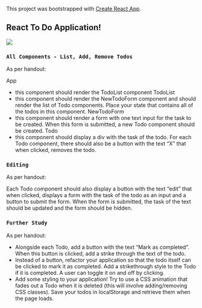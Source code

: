 This project was bootstrapped with [Create React App](https://github.com/facebook/create-react-app).

## React To Do Application!

![](https://media.giphy.com/media/J4yRvhzW43xXHZu8cM/giphy.gif)

### `All Components - List, Add, Remove Todos`
As per handout:

App
- this component should render the TodoList component
TodoList
- this component should render the NewTodoForm component and should render the list of Todo components. Place your state that contains all of the todos in this component.
NewTodoForm
 - this component should render a form with one text input for the task to be created. When this form is submitted, a new Todo component should be created.
Todo
- this component should display a div with the task of the todo.
For each Todo component, there should also be a button with the text “X” that when clicked, removes the todo.

### `Editing`
As per handout:

Each Todo component should also display a button with the text “edit” that when clicked, displays a form with the task of the todo as an input and a button to submit the form. When the form is submitted, the task of the text should be updated and the form should be hidden.

### `Further Study`
As per handout:

- Alongside each Todo, add a button with the text “Mark as completed”. When this button is clicked, add a strike through the text of the todo.
- Instead of a button, refactor your application so that the todo itself can be clicked to mark it as completed. Add a strikethrough style to the Todo if it is completed. A user can toggle it on and off by clicking.
- Add some styling to your application! Try to use a CSS animation that fades out a Todo when it is deleted (this will involve adding/removing CSS classes).
Save your todos in localStorage and retrieve them when the page loads.
